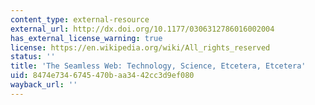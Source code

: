 ```yaml
---
content_type: external-resource
external_url: http://dx.doi.org/10.1177/0306312786016002004
has_external_license_warning: true
license: https://en.wikipedia.org/wiki/All_rights_reserved
status: ''
title: 'The Seamless Web: Technology, Science, Etcetera, Etcetera'
uid: 8474e734-6745-470b-aa34-42cc3d9ef080
wayback_url: ''
---
```

